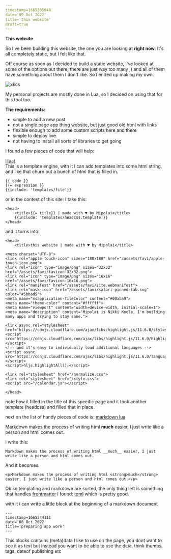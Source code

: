 ```yaml
---
timestamp=1665305048
date='09 Oct 2022'
title='this website'
draft=true
---
```



**This website**

So I've been building this website, the one you are looking at **right now**.
It's all completely static, but I felt like that.

Off course as soon as I decided to build a static website, I've looked at some of the options out there, there are just way too many ;) and all of them have something about them I don't like. So I ended up making my own.

![xkcs](https://imgs.xkcd.com/comics/standards_2x.png)

My personal projects are mostly done in Lua, so I decided on using that for this tool too.

**The requirements:**
  
* simple to add a new post
* not a single page app thing website, but just good old html with links
* flexible enough to add some custom scripts here and there
* simple to deploy live
* not having to install all sorts of libraries to get going

I found a few pieces of code that will help:

[liluat](https://github.com/FSMaxB/liluat)  
This is a template engine,
with it I can add templates into some html string, and like that churn out a bunch of html that is filled in.


    {{ code }}
    {{= expression }}
    {{include: 'templates/file'}}

or in the context of this site:
I take this: 
    
    <head>
	    <title>{{= title}} | made with ♥ by Mipolai</title>
        {{include: 'templates/headcss.template'}}
	</head>

and it turns into:
 
    <head>
		<title>this website | made with ♥ by Mipolai</title>
                
    <meta charset="UTF-8">
    <link rel="apple-touch-icon" sizes="180x180" href="/assets/favi/apple-touch-icon.png">
    <link rel="icon" type="image/png" sizes="32x32" href="/assets/favi/favicon-32x32.png">
    <link rel="icon" type="image/png" sizes="16x16" href="/assets/favi/favicon-16x16.png">
    <link rel="manifest" href="/assets/favi/site.webmanifest">
    <link rel="mask-icon" href="/assets/favi/safari-pinned-tab.svg" color="#5bbad5">
    <meta name="msapplication-TileColor" content="#00aba9">
    <meta name="theme-color" content="#ffffff">
    <meta name="viewport" content="width=device-width, initial-scale=1">
    <meta name="description" content="Mipolai is Nikki Koole, I'm building many apps and trying to stay sane.">

    <link async rel="stylesheet" href="https://cdnjs.cloudflare.com/ajax/libs/highlight.js/11.6.0/styles/agate.min.css">
    <script src="https://cdnjs.cloudflare.com/ajax/libs/highlight.js/11.6.0/highlight.min.js"></script>
    <!-- and it's easy to individually load additional languages -->
    <script async src="https://cdnjs.cloudflare.com/ajax/libs/highlight.js/11.6.0/languages/lua.min.js"></script>
    <script>hljs.highlightAll();</script>

    <link rel="stylesheet" href="/normalize.css">
    <link rel="stylesheet" href="/style.css">
    <script src="/calendar.js"></script>

	</head>

note how it filled in the title of this specific page and it took another template (headcss) and filled that in place. 

next on the list of handy pieces of code is:
[markdown lua](https://github.com/mpeterv/markdown)

Markdown makes the process of writing html __much__ easier, I just write like a person and html comes out.

I write this: 

    Markdown makes the process of writing html __much__ easier, I just write like a person and html comes out.

And it becomes:   

    <p>Markdown makes the process of writing html <strong>much</strong> easier, I just write like a person and html comes out.</p>

Ok so templating and markdown are sorted, the only thing left is something that handles [frontmatter](https://jekyllrb.com/docs/front-matter/) I found:
[toml](https://github.com/jonstoler/lua-toml)
which is pretty good.

with it i can write a little block at the beginning of a markdown document
    
    ---
    timestamp=1665244111
    date='08 Oct 2022'
    title='preparing app work'
    ---

This blocks contains (meta)data I like to use on the page, you dont want to see it as text but instead you want to be able to use the data. think thumbs, tags, dateof publishing etc
